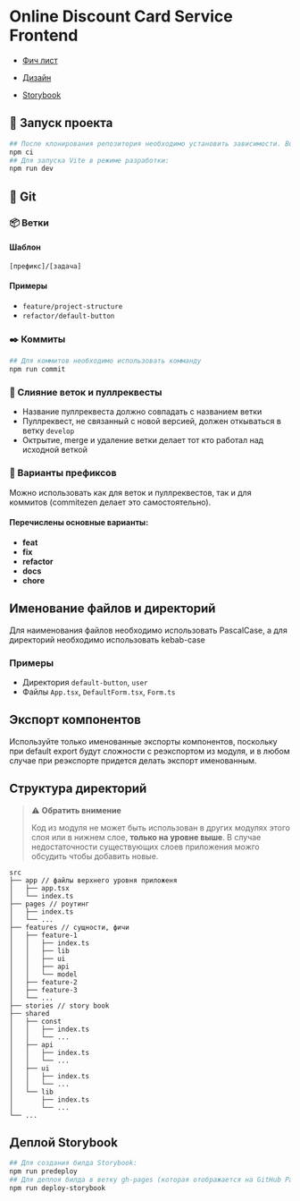 # Online Discount Card Service Frontend

- [Фич лист](https://docs.google.com/spreadsheets/d/1GwV1-NoSkC2oHRamFoRoKfmjsDQTBtnCVACTTKllpCs/edit#gid=1450262909)

- [Дизайн](https://www.figma.com/file/3SieWKz3TaNqmqWhlz0dSt/Online-discount-card-service?type=design&node-id=41%3A2638&mode=design&t=eCfXjjFrXwwvUsxf-1)

- [Storybook](https://online-discount-card-service.github.io/odcs-frontend)

## 🤖 Запуск проекта

```bash
## После клонирования репозитория необходимо установить зависимости. Во время разработки используем clean install:
npm ci
## Для запуска Vite в режиме разработки:
npm run dev
```

## 💾 Git

### 📦 Ветки

#### Шаблон

`[префикс]/[задача]`

#### Примеры

- `feature/project-structure`
- `refactor/default-button`

### ✒️ Коммиты

```bash
## Для коммитов необходимо использовать комманду
npm run commit
```

### 📝 Слияние веток и пуллреквесты

- Название пуллреквеста должно совпадать с названием ветки
- Пуллреквест, не связанный с новой версией, должен откываться в ветку `develop`
- Октрытие, merge и удаление ветки делает тот кто работал над исходной веткой

### 📌 Варианты префиксов

Можно использовать как для веток и пуллреквестов, так и для коммитов (commitezen делает это самостоятельно).

#### Перечислены основные варианты:

- **feat**
- **fix**
- **refactor**
- **docs**
- **chore**

## Именование файлов и директорий

Для наименования файлов необходимо использовать PascalCase, а для директорий необходимо использовать kebab-case

### Примеры

- Директория `default-button`, `user`
- Файлы `App.tsx`, `DefaultForm.tsx`, `Form.ts`

## Экспорт компонентов

Используйте только именованные экспорты компонентов, поскольку при default export будут сложности с реэкспортом из модуля, и в любом случае при реэкспорте придется делать экспорт именованным.

## Структура директорий

> ⚠️ **Обратить внимение**
>
> Код из модуля не может быть использован в других модулях этого слоя или в нижнем слое, **только на уровне выше**. В случае недостаточности существующих слоев приложения можго обсудить чтобы добавить новые.

```
src
├── app // файлы верхнего уровня приложеня
│   ├── app.tsx
│   └── index.ts
├── pages // роутинг
│   ├── index.ts
│   └── ...
├── features // сущности, фичи
│   ├── feature-1
│   │   ├── index.ts
│   │   ├── lib
│   │   ├── ui
│   │   ├── api
│   │   └── model
│   ├── feature-2
│   ├── feature-3
│   └── ...
├── stories // story book
├── shared
│   ├── const
│   │   ├── index.ts
│   │   └── ...
│   ├── api
│   │   ├── index.ts
│   │   └── ...
│   ├── ui
│   │   ├── index.ts
│   │   └── ...
│   └── lib
│       ├── index.ts
│       └── ...
└── ...

```

## Деплой Storybook

```bash
## Для создания билда Storybook:
npm run predeploy
## Для деплоя билда в ветку gh-pages (которая отображается на GitHub Pages):
npm run deploy-storybook
```
